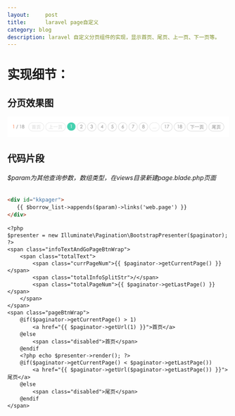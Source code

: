```yaml
---
layout:     post
title:      laravel page自定义
category: blog
description: laravel 自定义分页组件的实现，显示首页、尾页、上一页、下一页等。
---    
```


# 实现细节：          

## 分页效果图      
![Alt Text](../images/2015-06-12-01.png)      

## 代码片段      

###### $param为其他查询参数，数组类型，在views目录新建page.blade.php页面

```html
<div id="kkpager">
   {{ $borrow_list->appends($param)->links('web.page') }}
</div>
```

```
<?php
$presenter = new Illuminate\Pagination\BootstrapPresenter($paginator);
?>
<span class="infoTextAndGoPageBtnWrap">
    <span class="totalText">
        <span class="currPageNum">{{ $paginator->getCurrentPage() }}</span>
        <span class="totalInfoSplitStr">/</span>
        <span class="totalPageNum">{{ $paginator->getLastPage() }}</span>
    </span>
</span>
<span class="pageBtnWrap">
    @if($paginator->getCurrentPage() > 1)
        <a href="{{ $paginator->getUrl(1) }}">首页</a>
    @else
        <span class="disabled">首页</span>
    @endif
    <?php echo $presenter->render(); ?>
    @if($paginator->getCurrentPage() < $paginator->getLastPage())
        <a href="{{ $paginator->getUrl($paginator->getLastPage()) }}">尾页</a>
    @else
        <span class="disabled">尾页</span>
    @endif
</span>
```


